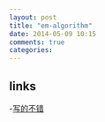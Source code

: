 ```yaml
---
layout: post
title: "em-algorithm"
date: 2014-05-09 10:15
comments: true
categories: 
---
```

## links
-[写的不错](http://blog.tomtung.com/2011/10/em-algorithm/)
